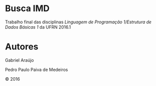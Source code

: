 # Busca IMD #

Trabalho final das disciplinas *Linguagem de Programação 1/Estrutura de Dados Básicas 1* da UFRN 2016.1

# Autores #

Gabriel Araújo

Pedro Paulo Paiva de Medeiros

&copy; 2016
